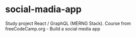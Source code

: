 # social-madia-app
Study project React / GraphQL (MERNG Stack). Course from freeCodeCamp.org - Build a social media app
